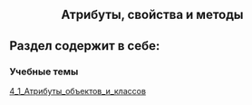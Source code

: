 <h2 style="text-align:center">Атрибуты, свойства и методы</h2>

## Раздел содержит в себе:

###  Учебные темы

<div>
<a href="https://github.com/kolesnikovvitaliy/pokolenie_python_oop/tree/main/4_Атрибуты_свойства_и_методы/4_1_Атрибуты_объектов_и_классов">4_1_Атрибуты_объектов_и_классов</a>  &nbsp; 
</div> 